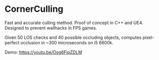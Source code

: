 # CornerCulling
Fast and accurate culling method. Proof of concept in C++ and UE4.
Designed to prevent wallhacks in FPS games.

Given 50 LOS checks and 40 possible occluding objects,
computes pixel-perfect occlusion in ~300 microseconds on i5 6600k.

Demo:
https://youtu.be/Osg6FjpZDLM

